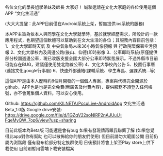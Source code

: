各位文化的學長姐學弟妹及師長 大家好！
誠摯邀請在文化大家庭的各位使用這個APP
“文化生活通”

(大大大提醒：此APP目前僅在Android系統上架，暫無提供ios系統的服務)

本APP主旨為依本人與同學在文化大學就學時，基於就學經歷需求，所設計的一款應用程式，也期望這個軟體可以幫助到在文大生活的各位；其服務內容目前包括：
1、文化大學即時天氣 及 中央氣象局未來36小時氣像預報 與 行政院環保署空污預報
2、文化大學校內及周邊公路(後山、仰德)即時影像
3、公車即時系統(原僅提供部分校園週邊公車，現已改版支援全國大部分公車即時狀態展示。不過外縣市目前可能存在BUG，建議僅使用雙北路線公車)
4、文化大學校內公告
5、校園行事曆(連接文化google行事曆)
6、快速外部連結(課輔系統、學生專區、選課系統…等)

這個APP是由本人歷時約8個月開發的一個個人專案，專案與代碼完全開源於github，APP也是也是完全免費(無廣告及付費內容)，提供服務不須登入任何帳號，亦不會蒐集個人資料，可以安心使用。

Github: 
    https://github.com/KILNETA/PccuLive-AndroidApp
文化生活通 Beta_1.0版 Google drive安裝: 
    https://drive.google.com/file/d/1GZqV22soNIRP2nAJUuU-FqeMyQW_7op6/view?usp=sharing

目前此版本為Beta版 可能還是會有bug 如果有發現請再跟我聯繫了解 
(如果您覺得此app對你有幫助 也可以散佈給你的朋友們使用)
但目前請勿大範圍公開 目前仍屬內測階段 僅有發布給部分特定族群使用
日後預計將會上架至Play store上供下載使用
目前則暫用雲端下載安裝檔案

